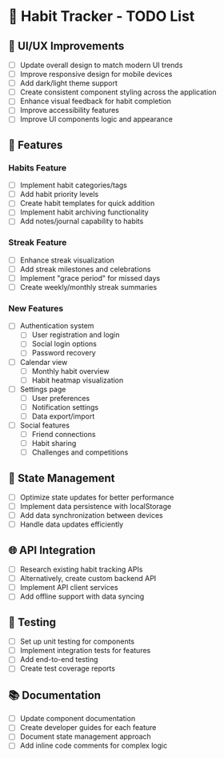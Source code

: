 # 🎯 Habit Tracker - TODO List

## 🎨 UI/UX Improvements

- [ ] Update overall design to match modern UI trends
- [ ] Improve responsive design for mobile devices
- [ ] Add dark/light theme support
- [ ] Create consistent component styling across the application
- [ ] Enhance visual feedback for habit completion
- [ ] Improve accessibility features
- [ ] Improve UI components logic and appearance

## 🧩 Features

### Habits Feature

- [ ] Implement habit categories/tags
- [ ] Add habit priority levels
- [ ] Create habit templates for quick addition
- [ ] Implement habit archiving functionality
- [ ] Add notes/journal capability to habits

### Streak Feature

- [ ] Enhance streak visualization
- [ ] Add streak milestones and celebrations
- [ ] Implement "grace period" for missed days
- [ ] Create weekly/monthly streak summaries

### New Features

- [ ] Authentication system
  - [ ] User registration and login
  - [ ] Social login options
  - [ ] Password recovery
- [ ] Calendar view
  - [ ] Monthly habit overview
  - [ ] Habit heatmap visualization
- [ ] Settings page
  - [ ] User preferences
  - [ ] Notification settings
  - [ ] Data export/import
- [ ] Social features
  - [ ] Friend connections
  - [ ] Habit sharing
  - [ ] Challenges and competitions

## 🔄 State Management

- [ ] Optimize state updates for better performance
- [ ] Implement data persistence with localStorage
- [ ] Add data synchronization between devices
- [ ] Handle data updates efficiently

## 🌐 API Integration

- [ ] Research existing habit tracking APIs
- [ ] Alternatively, create custom backend API
- [ ] Implement API client services
- [ ] Add offline support with data syncing

## 🧪 Testing

- [ ] Set up unit testing for components
- [ ] Implement integration tests for features
- [ ] Add end-to-end testing
- [ ] Create test coverage reports

## 📚 Documentation

- [ ] Update component documentation
- [ ] Create developer guides for each feature
- [ ] Document state management approach
- [ ] Add inline code comments for complex logic

